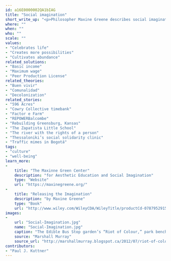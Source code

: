```yaml
---
id: a16E0000002QA1bIAG
title: "Social imagination"
short_write_up: "<p>Philosopher Maxine Greene describes social imagination as the ability to “look at the world as if it could be otherwise.” It is the capacity, both creative and moral, to envision alternative possibilities for our communities and our world. The social imagination makes social change possible because an understanding of what might be gives us a perspective from which to challenge things as they are, as well as the hope and determination we need to build something different. To develop our social imaginations is to become more “wide-awake” to injustice in the world, a vital first step in inspiring us to change it.</p>"
where: ""
when: ""
who: ""
scale: ""
values:
- "Celebrates life"
- "Creates more possibilities"
- "Cultivates abundance"
related_solutions:
- "Basic income"
- "Maximum wage"
- "Peer Production License"
related_theories:
- "Buen vivir"
- "Comunalidad"
- "Decolonization"
related_stories:
- "596 Acres"
- "Cowry Collective timebank"
- "Factor e Farm"
- "REPOWERBalcombe"
- "Rebuilding Greensburg, Kansas"
- "The Zapatista Little School"
- "The river with the rights of a person"
- "Thessaloniki’s social solidarity clinic"
- "Traffic mimes in Bogotá"
tags:
- "culture"
- "well-being"
learn_more:
-
    title: "The Maxinne Green Center"
    description: "for Aesthetic Education and Social Imagination"
    type: "Website"
    url: "https://maxinegreene.org/"
-
    title: "Releasing the Imagination"
    description: "by Maxine Greene"
    type: "Book"
    url: "http://www.wiley.com/WileyCDA/WileyTitle/productCd-0787952915.html"
images:
-
    url: "Social-Imagination.jpg"
    name: "Social-Imagination.jpg"
    caption: "The Edible Bus Stop garden’s “Riot of Colour,” park bench designed by Will Sandy."
    source: "Marshall Murray"
    source_url: "http://marshallmurray.blogspot.ca/2012/07/riot-of-colour-rhs-goes-all-guerilla.html"
contributors:
- "Paul J. Kuttner"
---
```

